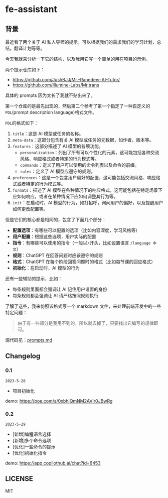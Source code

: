 # fe-assistant

## 背景

最近看了两个关于 AI 私人导师的提示，可以根据我们的需求我们的学习计划，总结，翻译计划等等。

今天我就来分析一下它的结构，以及我用它写一个简单的用在项目的示例。

两个提示仓库如下：

- https://github.com/JushBJJ/Mr.-Ranedeer-AI-Tutor/
- https://github.com/Illumine-Labs/Mr.trans

具体的 prompts 因为太长了我就不贴出来了。

第一个仓库的是最先出现的，然后第二个参考了第一个指定了一种自定义的`PDL`(prompt description language)格式文件。

`PDL`的格式如下：

1. `title`：这是 AI 模型或任务的名称。
2. `meta-data`：这部分包含有关 AI 模型或任务的元数据，如作者，版本等。
3. `features`：这部分描述了 AI 模型的各项功能。
   - `personalization`：列出了所有可以个性化的元素，这可能包括各种交流风格、响应格式或者特定的行为模式等。
   - `commands`：定义了用户可以使用的命令列表以及命令的前缀。
   - `rules`：定义了 AI 模型应遵守的规则。
4. `preferences`：这是一个包含用户偏好的配置，这可能包括交流风格、响应格式或者特定的行为模式等。
5. `formats`：描述了 AI 模型在各种情况下的响应格式，这可能包括在特定场景下应如何响应，或者在某种情况下应如何调整其行为等。
6. `init`：在启动时，AI 模型的行为，如打招呼，询问用户的偏好，以及提醒用户如何更改配置等。

但是它们的核心都是相同的，包含了下面几个部分：

- **配置选项**：有哪些可以配置的选项（比如内容深度，学习风格等）
- **用户配置**：根据这些选项，用户实际的配置
- **指令**：有哪些可以使用的指令（一般以`/`开头，比如设置语言 `/language 中文`）
- **规则**：ChatGPT 在回答问题时应该遵守的规则
- **格式**：ChatGPT 在每个阶段回答问题时的格式（比如每节课的回应格式）
- **初始化**：在启动时，AI 模型的行为

还有一些辅助的提示，比如：

- 每条规则里面都会强调让 AI 记住用户设置的身份
- 每条规则都会强调让 AI 请严格按照规则执行

了解了这些，我来仿照该格式写一个 markdown 文件，来处理前端开发中的一些特定问题：

> 由于有一些部分是我用不到的，所以就去掉了，只要找出它编写的规律即可。

源代码见：[prompts.md](./prompts.md)

## Changelog

### 0.1

`2023-5-28`

- 项目初始化

demo: https://poe.com/s/0xbhIQmNM2AVIr0JBwRg

### 0.2

`2023-5-29`

- [新增]编程语言选择
- [新增]多个命令选项
- [优化]一些命令的提示
- [优化]初始化指令

demo: https://app.copilothub.ai/chat?id=6453

## LICENSE

MIT
